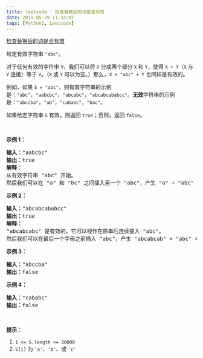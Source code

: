 ```yaml
---
title: leetcode : 检查替换后的词是否有效
date: 2019-05-29 11:33:07
tags: [Python3, Leetcode]
---
```


[检查替换后的词是否有效](https://leetcode-cn.com/problems/check-if-word-is-valid-after-substitutions/)

<p>给定有效字符串&nbsp;<code>&quot;abc&quot;</code>。</p>

<!-- more -->

<p>对于任何有效的字符串 <code>V</code>，我们可以将 <code>V</code> 分成两个部分 <code>X</code> 和 <code>Y</code>，使得 <code>X + Y</code>（<code>X</code> 与 <code>Y</code> 连接）等于 <code>V</code>。（<code>X</code>&nbsp;或 <code>Y</code> 可以为空。）那么，<code>X + &quot;abc&quot; + Y</code> 也同样是有效的。</p>

<p>例如，如果 <code>S = &quot;abc&quot;</code>，则有效字符串的示例是：<code>&quot;abc&quot;</code>，<code>&quot;aabcbc&quot;</code>，<code>&quot;abcabc&quot;</code>，<code>&quot;abcabcababcc&quot;</code>。<strong>无效</strong>字符串的示例是：<code>&quot;abccba&quot;</code>，<code>&quot;ab&quot;</code>，<code>&quot;cababc&quot;</code>，<code>&quot;bac&quot;</code>。</p>

<p>如果给定字符串 <code>S</code> 有效，则返回 <code>true</code>；否则，返回 <code>false</code>。</p>

<p>&nbsp;</p>

<p><strong>示例 1：</strong></p>

<pre><strong>输入：</strong>&quot;aabcbc&quot;
<strong>输出：</strong>true
<strong>解释：</strong>
从有效字符串 &quot;abc&quot; 开始。
然后我们可以在 &quot;a&quot; 和 &quot;bc&quot; 之间插入另一个 &quot;abc&quot;，产生 &quot;a&quot; + &quot;abc&quot; + &quot;bc&quot;，即 &quot;aabcbc&quot;。
</pre>

<p><strong>示例 2：</strong></p>

<pre><strong>输入：</strong>&quot;abcabcababcc&quot;
<strong>输出：</strong>true
<strong>解释：</strong>
&quot;abcabcabc&quot; 是有效的，它可以视作在原串后连续插入 &quot;abc&quot;。
然后我们可以在最后一个字母之前插入 &quot;abc&quot;，产生 &quot;abcabcab&quot; + &quot;abc&quot; + &quot;c&quot;，即 &quot;abcabcababcc&quot;。
</pre>

<p><strong>示例 3：</strong></p>

<pre><strong>输入：</strong>&quot;abccba&quot;
<strong>输出：</strong>false
</pre>

<p><strong>示例 4：</strong></p>

<pre><strong>输入：</strong>&quot;cababc&quot;
<strong>输出：</strong>false</pre>

<p>&nbsp;</p>

<p><strong>提示：</strong></p>

<ol>
	<li><code>1 &lt;= S.length &lt;= 20000</code></li>
	<li><code>S[i]</code> 为&nbsp;<code>&#39;a&#39;</code>、<code>&#39;b&#39;</code>、或&nbsp;<code>&#39;c&#39;</code></li>
</ol>

<p>&nbsp;</p>
